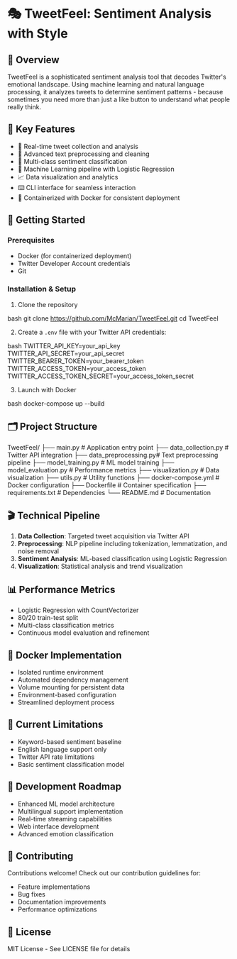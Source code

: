 # 🎭 TweetFeel: Sentiment Analysis with Style

## 🤔 Overview
TweetFeel is a sophisticated sentiment analysis tool that decodes Twitter's emotional landscape. Using machine learning and natural language processing, it analyzes tweets to determine sentiment patterns - because sometimes you need more than just a like button to understand what people really think.

## 🌟 Key Features
- 📱 Real-time tweet collection and analysis
- 🧼 Advanced text preprocessing and cleaning
- 🎯 Multi-class sentiment classification
- 🤖 Machine Learning pipeline with Logistic Regression
- 📈 Data visualization and analytics
- ⌨️ CLI interface for seamless interaction
- 🐳 Containerized with Docker for consistent deployment

## 🚀 Getting Started

### Prerequisites
- Docker (for containerized deployment)
- Twitter Developer Account credentials
- Git

### Installation & Setup

1. Clone the repository

bash
git clone https://github.com/McMarian/TweetFeel.git
cd TweetFeel

2. Create a `.env` file with your Twitter API credentials:

bash
TWITTER_API_KEY=your_api_key
TWITTER_API_SECRET=your_api_secret
TWITTER_BEARER_TOKEN=your_bearer_token
TWITTER_ACCESS_TOKEN=your_access_token
TWITTER_ACCESS_TOKEN_SECRET=your_access_token_secret


3. Launch with Docker

bash
docker-compose up --build

## 🗂️ Project Structure
TweetFeel/
├── main.py # Application entry point
├── data_collection.py # Twitter API integration
├── data_preprocessing.py# Text preprocessing pipeline
├── model_training.py # ML model training
├── model_evaluation.py # Performance metrics
├── visualization.py # Data visualization
├── utils.py # Utility functions
├── docker-compose.yml # Docker configuration
├── Dockerfile # Container specification
├── requirements.txt # Dependencies
└── README.md # Documentation


## 🎬 Technical Pipeline
1. **Data Collection**: Targeted tweet acquisition via Twitter API
2. **Preprocessing**: NLP pipeline including tokenization, lemmatization, and noise removal
3. **Sentiment Analysis**: ML-based classification using Logistic Regression
4. **Visualization**: Statistical analysis and trend visualization

## 📊 Performance Metrics
- Logistic Regression with CountVectorizer
- 80/20 train-test split
- Multi-class classification metrics
- Continuous model evaluation and refinement

## 🐳 Docker Implementation
- Isolated runtime environment
- Automated dependency management
- Volume mounting for persistent data
- Environment-based configuration
- Streamlined deployment process

## 🚨 Current Limitations
- Keyword-based sentiment baseline
- English language support only
- Twitter API rate limitations
- Basic sentiment classification model

## 🔮 Development Roadmap
- Enhanced ML model architecture
- Multilingual support implementation
- Real-time streaming capabilities
- Web interface development
- Advanced emotion classification

## 🤝 Contributing
Contributions welcome! Check out our contribution guidelines for:
- Feature implementations
- Bug fixes
- Documentation improvements
- Performance optimizations

## 📜 License
MIT License - See LICENSE file for details
